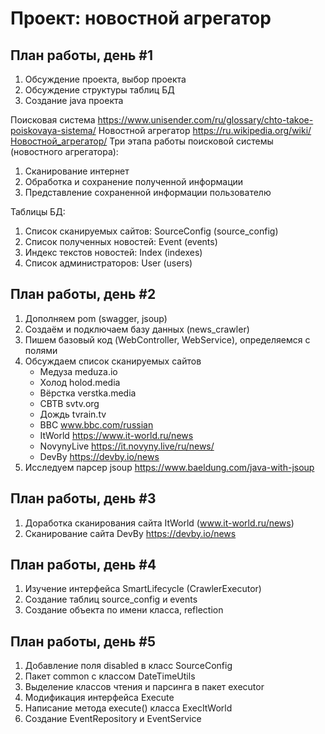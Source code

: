 Проект: новостной агрегатор
===========================

## План работы, день #1

1. Обсуждение проекта, выбор проекта
2. Обсуждение структуры таблиц БД
3. Создание java проекта

Поисковая система   https://www.unisender.com/ru/glossary/chto-takoe-poiskovaya-sistema/
Новостной агрегатор https://ru.wikipedia.org/wiki/Новостной_агрегатор/
Три этапа работы поисковой системы (новостного агрегатора):
1. Сканирование интернет
2. Обработка и сохранение полученной информации
3. Представление сохраненной информации пользователю

Таблицы БД:
1. Список сканируемых сайтов:	SourceConfig (source_config)
2. Список полученных новостей:	Event (events)
3. Индекс текстов новостей:		Index (indexes)
4. Список администраторов:		User (users)

## План работы, день #2

1. Дополняем pom (swagger, jsoup)
2. Создаём и подключаем базу данных (news_crawler)
3. Пишем базовый код (WebController, WebService), определяемся с полями
4. Обсуждаем список сканируемых сайтов
   - Медуза		meduza.io
   - Холод		holod.media
   - Вёрстка	verstka.media
   - СВТВ		svtv.org
   - Дождь		tvrain.tv
   - BBC		www.bbc.com/russian
   - ItWorld	https://www.it-world.ru/news
   - NovynyLive	https://it.novyny.live/ru/news/
   - DevBy		https://devby.io/news
4. Исследуем парсер jsoup https://www.baeldung.com/java-with-jsoup

## План работы, день #3

1. Доработка сканирования сайта ItWorld (www.it-world.ru/news)
2. Сканирование сайта DevBy https://devby.io/news

## План работы, день #4

1. Изучение интерфейса SmartLifecycle (CrawlerExecutor)
2. Создание таблиц source_config и events
3. Создание объекта по имени класса, reflection

## План работы, день #5

1. Добавление поля disabled в класс SourceConfig
2. Пакет common c классом DateTimeUtils
3. Выделение классов чтения и парсинга в пакет executor
4. Модификация интерфейса Execute
5. Написание метода execute() класса ExecItWorld
6. Создание EventRepository и EventService
